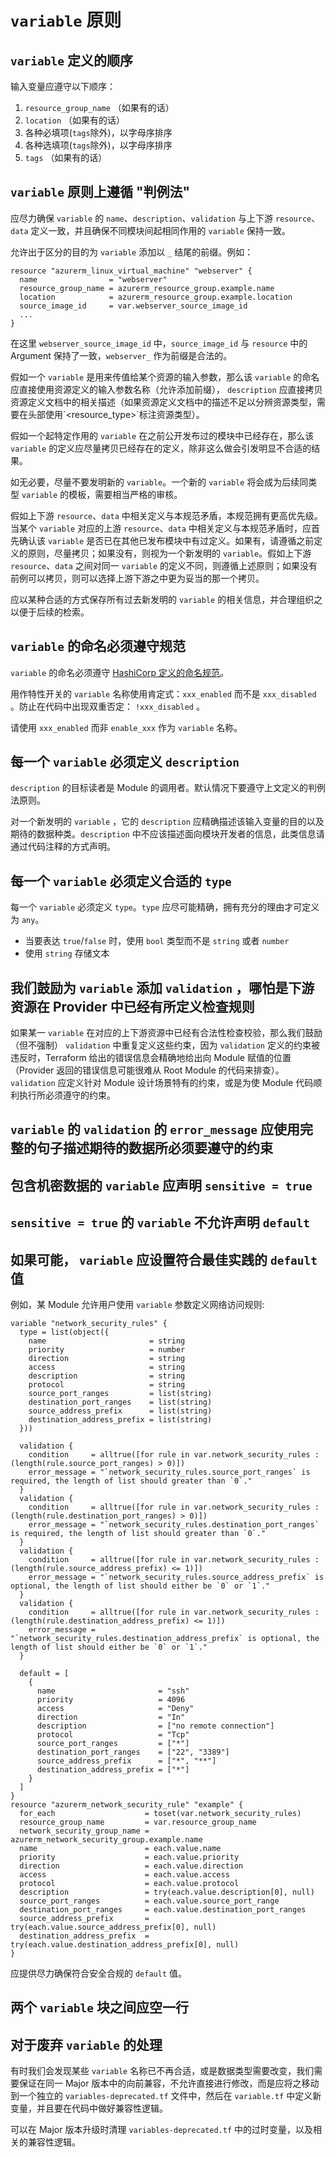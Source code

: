 # `variable` 原则

## `variable` 定义的顺序

输入变量应遵守以下顺序：

1. `resource_group_name` （如果有的话）
2. `location` （如果有的话）
3. 各种必填项(`tags`除外)，以字母序排序
4. 各种选填项(`tags`除外)，以字母序排序
5. `tags` （如果有的话）

## `variable` 原则上遵循 "判例法"

应尽力确保 `variable` 的 `name`、`description`、`validation` 与上下游 `resource`、`data` 定义一致，并且确保不同模块间起相同作用的 `variable` 保持一致。

允许出于区分的目的为 `variable` 添加以 `_` 结尾的前缀。例如：

```hcl
resource "azurerm_linux_virtual_machine" "webserver" {
  name                = "webserver"
  resource_group_name = azurerm_resource_group.example.name
  location            = azurerm_resource_group.example.location
  source_image_id     = var.webserver_source_image_id
  ...
}
```

在这里 `webserver_source_image_id` 中，`source_image_id` 与 `resource` 中的 Argument 保持了一致，`webserver_` 作为前缀是合法的。

假如一个 `variable` 是用来传值给某个资源的输入参数，那么该 `variable` 的命名应直接使用资源定义的输入参数名称（允许添加前缀）， `description` 应直接拷贝资源定义文档中的相关描述（如果资源定义文档中的描述不足以分辨资源类型，需要在头部使用\`<resource_type>\`标注资源类型）。

假如一个起特定作用的 `variable` 在之前公开发布过的模块中已经存在，那么该 `variable` 的定义应尽量拷贝已经存在的定义，除非这么做会引发明显不合适的结果。

如无必要，尽量不要发明新的 `variable`。一个新的 `variable` 将会成为后续同类型 `variable` 的模板，需要相当严格的审核。

假如上下游 `resource`、`data` 中相关定义与本规范矛盾，本规范拥有更高优先级。当某个 `variable` 对应的上游 `resource`、`data` 中相关定义与本规范矛盾时，应首先确认该 `variable` 是否已在其他已发布模块中有过定义。如果有，请遵循之前定义的原则，尽量拷贝；如果没有，则视为一个新发明的 `variable`。假如上下游 `resource`、`data` 之间对同一 `variable` 的定义不同，则遵循上述原则；如果没有前例可以拷贝，则可以选择上游下游之中更为妥当的那一个拷贝。

应以某种合适的方式保存所有过去新发明的 `variable` 的相关信息，并合理组织之以便于后续的检索。

## `variable` 的命名必须遵守规范

`variable` 的命名必须遵守 [HashiCorp 定义的命名规范](https://www.terraform.io/docs/extend/best-practices/naming.html)。

用作特性开关的 `variable` 名称使用肯定式：`xxx_enabled` 而不是 `xxx_disabled` 。防止在代码中出现双重否定： `!xxx_disabled` 。

请使用 `xxx_enabled` 而非 `enable_xxx` 作为 `variable` 名称。

## 每一个 `variable` 必须定义 `description`

`description` 的目标读者是 Module 的调用者。默认情况下要遵守上文定义的判例法原则。

对一个新发明的 `variable` ，它的 `description` 应精确描述该输入变量的目的以及期待的数据种类。`description` 中不应该描述面向模块开发者的信息，此类信息请通过代码注释的方式声明。

## 每一个 `variable` 必须定义合适的 `type`

每一个 `variable` 必须定义 `type`。`type` 应尽可能精确，拥有充分的理由才可定义为 `any`。

* 当要表达 `true`/`false` 时，使用 `bool` 类型而不是 `string` 或者 `number`
* 使用 `string` 存储文本

## 我们鼓励为 `variable` 添加 `validation` ，哪怕是下游资源在 Provider 中已经有所定义检查规则

如果某一 `variable` 在对应的上下游资源中已经有合法性检查校验，那么我们鼓励（但不强制） `validation` 中重复定义这些约束，因为 `validation` 定义的约束被违反时，Terraform 给出的错误信息会精确地给出向 Module 赋值的位置（Provider 返回的错误信息可能很难从 Root Module 的代码来排查）。`validation` 应定义针对 Module 设计场景特有的约束，或是为使 Module 代码顺利执行所必须遵守的约束。

## `variable` 的 `validation` 的 `error_message` 应使用完整的句子描述期待的数据所必须要遵守的约束

## 包含机密数据的 `variable` 应声明 `sensitive = true`

## `sensitive = true` 的 `variable` 不允许声明 `default`

## 如果可能， `variable` 应设置符合最佳实践的 `default` 值

例如，某 Module 允许用户使用 `variable` 参数定义网络访问规则:

```hcl
variable "network_security_rules" {
  type = list(object({
    name                       = string
    priority                   = number
    direction                  = string
    access                     = string
    description                = string
    protocol                   = string
    source_port_ranges         = list(string)
    destination_port_ranges    = list(string)
    source_address_prefix      = list(string)
    destination_address_prefix = list(string)
  }))

  validation {
    condition     = alltrue([for rule in var.network_security_rules : (length(rule.source_port_ranges) > 0)])
    error_message = "`network_security_rules.source_port_ranges` is required, the length of list should greater than `0`."
  }
  validation {
    condition     = alltrue([for rule in var.network_security_rules : (length(rule.destination_port_ranges) > 0)])
    error_message = "`network_security_rules.destination_port_ranges` is required, the length of list should greater than `0`."
  }
  validation {
    condition     = alltrue([for rule in var.network_security_rules : (length(rule.source_address_prefix) <= 1)])
    error_message = "`network_security_rules.source_address_prefix` is optional, the length of list should either be `0` or `1`."
  }
  validation {
    condition     = alltrue([for rule in var.network_security_rules : (length(rule.destination_address_prefix) <= 1)])
    error_message = "`network_security_rules.destination_address_prefix` is optional, the length of list should either be `0` or `1`."
  }

  default = [
    {
      name                       = "ssh"
      priority                   = 4096
      access                     = "Deny"
      direction                  = "In"
      description                = ["no remote connection"]
      protocol                   = "Tcp"
      source_port_ranges         = ["*"]
      destination_port_ranges    = ["22", "3389"]
      source_address_prefix      = ["*", "**"]
      destination_address_prefix = ["*"]
    }
  ]
}
resource "azurerm_network_security_rule" "example" {
  for_each                    = toset(var.network_security_rules)
  resource_group_name         = var.resource_group_name
  network_security_group_name = azurerm_network_security_group.example.name
  name                        = each.value.name
  priority                    = each.value.priority
  direction                   = each.value.direction
  access                      = each.value.access
  protocol                    = each.value.protocol
  description                 = try(each.value.description[0], null)
  source_port_ranges          = each.value.source_port_range
  destination_port_ranges     = each.value.destination_port_ranges
  source_address_prefix       = try(each.value.source_address_prefix[0], null)
  destination_address_prefix  = try(each.value.destination_address_prefix[0], null)
}
```

应提供尽力确保符合安全合规的 `default` 值。

## 两个 `variable` 块之间应空一行

## 对于废弃 `variable` 的处理

有时我们会发现某些 `variable` 名称已不再合适，或是数据类型需要改变，我们需要保证在同一 Major 版本中的向前兼容，不允许直接进行修改，而是应将之移动到一个独立的 `variables-deprecated.tf` 文件中，然后在 `variable.tf` 中定义新变量，并且要在代码中做好兼容性逻辑。

可以在 Major 版本升级时清理 `variables-deprecated.tf` 中的过时变量，以及相关的兼容性逻辑。